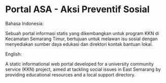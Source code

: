 # Portal ASA - Aksi Preventif Sosial 
Bahasa Indonesia:

Sebuah portal informasi statis yang dikembangkan untuk program KKN di Kecamatan Semarang Timur, bertujuan untuk melawan isu sosial dengan menyediakan sumber daya edukasi dan direktori kontak bantuan lokal.

English:

A static informational web portal developed for a university community service (KKN) project, aimed at tackling social issues in East Semarang by providing educational resources and a local support directory.
